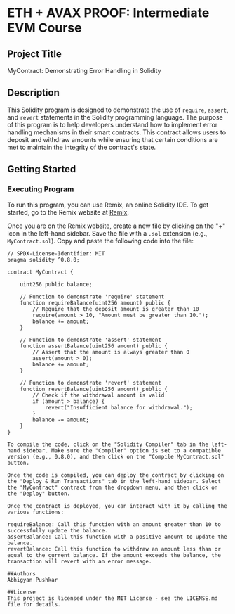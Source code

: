 # ETH + AVAX PROOF: Intermediate EVM Course

## Project Title
MyContract: Demonstrating Error Handling in Solidity

## Description
This Solidity program is designed to demonstrate the use of `require`, `assert`, and `revert` statements in the Solidity programming language. The purpose of this program is to help developers understand how to implement error handling mechanisms in their smart contracts. This contract allows users to deposit and withdraw amounts while ensuring that certain conditions are met to maintain the integrity of the contract's state.

## Getting Started

### Executing Program
To run this program, you can use Remix, an online Solidity IDE. To get started, go to the Remix website at [Remix](https://remix.ethereum.org/).

Once you are on the Remix website, create a new file by clicking on the "+" icon in the left-hand sidebar. Save the file with a `.sol` extension (e.g., `MyContract.sol`). Copy and paste the following code into the file:

```solidity
// SPDX-License-Identifier: MIT
pragma solidity ^0.8.0;

contract MyContract {
    
    uint256 public balance;
    
    // Function to demonstrate 'require' statement
    function requireBalance(uint256 amount) public {
        // Require that the deposit amount is greater than 10
        require(amount > 10, "Amount must be greater than 10.");
        balance += amount;
    }
    
    // Function to demonstrate 'assert' statement
    function assertBalance(uint256 amount) public {
        // Assert that the amount is always greater than 0
        assert(amount > 0);
        balance += amount;
    }
    
    // Function to demonstrate 'revert' statement
    function revertBalance(uint256 amount) public {
        // Check if the withdrawal amount is valid
        if (amount > balance) {
            revert("Insufficient balance for withdrawal.");
        }
        balance -= amount;
    }
}

To compile the code, click on the "Solidity Compiler" tab in the left-hand sidebar. Make sure the "Compiler" option is set to a compatible version (e.g., 0.8.0), and then click on the "Compile MyContract.sol" button.

Once the code is compiled, you can deploy the contract by clicking on the "Deploy & Run Transactions" tab in the left-hand sidebar. Select the "MyContract" contract from the dropdown menu, and then click on the "Deploy" button.

Once the contract is deployed, you can interact with it by calling the various functions:

requireBalance: Call this function with an amount greater than 10 to successfully update the balance.
assertBalance: Call this function with a positive amount to update the balance.
revertBalance: Call this function to withdraw an amount less than or equal to the current balance. If the amount exceeds the balance, the transaction will revert with an error message.

##Authors
Abhigyan Pushkar

##License
This project is licensed under the MIT License - see the LICENSE.md file for details.
